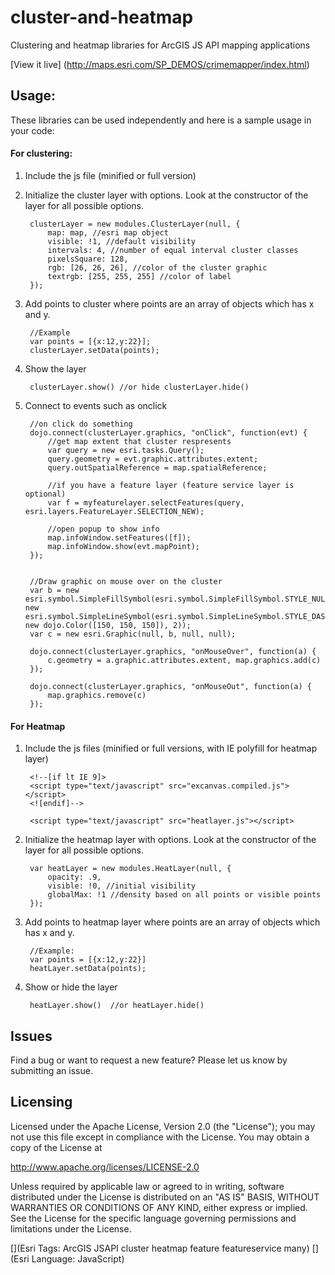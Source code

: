 # cluster-and-heatmap

Clustering and heatmap libraries for ArcGIS JS API mapping applications

[View it live] (http://maps.esri.com/SP_DEMOS/crimemapper/index.html)

## Usage:

These libraries can be used independently and here is a sample usage in your code:

#### For clustering:

1. Include the js file (minified or full version)
<script type="text/javascript" src="cluster.js"></script>

2. Initialize the cluster layer with options. Look at the constructor of the layer for all possible options.
		
		clusterLayer = new modules.ClusterLayer(null, {
			map: map, //esri map object	
			visible: !1, //default visibility
			intervals: 4, //number of equal interval cluster classes
			pixelsSquare: 128, 
			rgb: [26, 26, 26], //color of the cluster graphic
			textrgb: [255, 255, 255] //color of label
		});

3. Add points to cluster where points are an array of objects which has x and y. 
		
		//Example
		var points = [{x:12,y:22}];
		clusterLayer.setData(points);

4. Show the layer
		
		clusterLayer.show() //or hide clusterLayer.hide()

5. Connect to events such as onclick	
	
		//on click do something
		dojo.connect(clusterLayer.graphics, "onClick", function(evt) {
			//get map extent that cluster respresents
			var query = new esri.tasks.Query();
			query.geometry = evt.graphic.attributes.extent;
			query.outSpatialReference = map.spatialReference;	

			//if you have a feature layer (feature service layer is optional)
			var f = myfeaturelayer.selectFeatures(query, esri.layers.FeatureLayer.SELECTION_NEW);

			//open popup to show info
			map.infoWindow.setFeatures([f]);
			map.infoWindow.show(evt.mapPoint);
		});


		//Draw graphic on mouse over on the cluster 
		var b = new esri.symbol.SimpleFillSymbol(esri.symbol.SimpleFillSymbol.STYLE_NULL, new esri.symbol.SimpleLineSymbol(esri.symbol.SimpleLineSymbol.STYLE_DASH, new dojo.Color([150, 150, 150]), 2));
		var c = new esri.Graphic(null, b, null, null);
	
		dojo.connect(clusterLayer.graphics, "onMouseOver", function(a) {
			c.geometry = a.graphic.attributes.extent, map.graphics.add(c)
		});

		dojo.connect(clusterLayer.graphics, "onMouseOut", function(a) {
			map.graphics.remove(c)
		});


#### For Heatmap

1. Include the js files (minified or full versions, with IE polyfill for heatmap layer)

		<!--[if lt IE 9]>
		<script type="text/javascript" src="excanvas.compiled.js"></script>
		<![endif]-->

		<script type="text/javascript" src="heatlayer.js"></script>

2. Initialize the heatmap layer with options. Look at the constructor of the layer for all possible options.
		
		var heatLayer = new modules.HeatLayer(null, {
			opacity: .9,
			visible: !0, //initial visibility
			globalMax: !1 //density based on all points or visible points
		});

3. Add points to heatmap layer where points are an array of objects which has x and y. 
		
		//Example: 
		var points = [{x:12,y:22}]
		heatLayer.setData(points);

4. Show or hide the layer
		
		heatLayer.show()  //or heatLayer.hide()



## Issues

Find a bug or want to request a new feature?  Please let us know by submitting an issue.


## Licensing

Licensed under the Apache License, Version 2.0 (the "License");
you may not use this file except in compliance with the License.
You may obtain a copy of the License at

   http://www.apache.org/licenses/LICENSE-2.0

Unless required by applicable law or agreed to in writing, software
distributed under the License is distributed on an "AS IS" BASIS,
WITHOUT WARRANTIES OR CONDITIONS OF ANY KIND, either express or implied.
See the License for the specific language governing permissions and
limitations under the License.

[](Esri Tags: ArcGIS JSAPI cluster heatmap feature featureservice many)
[](Esri Language: JavaScript)

